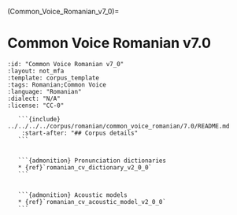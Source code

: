 
(Common_Voice_Romanian_v7_0)=
# Common Voice Romanian v7.0

``````{corpus} Common Voice Romanian v7.0
:id: "Common Voice Romanian v7_0"
:layout: not_mfa
:template: corpus_template
:tags: Romanian;Common Voice
:language: "Romanian"
:dialect: "N/A"
:license: "CC-0"

   ```{include} ../../../../corpus/romanian/common_voice_romanian/7.0/README.md
    :start-after: "## Corpus details"
   ```


   ```{admonition} Pronunciation dictionaries
   * {ref}`romanian_cv_dictionary_v2_0_0`
   ```


   ```{admonition} Acoustic models
   * {ref}`romanian_cv_acoustic_model_v2_0_0`
   ```
``````
